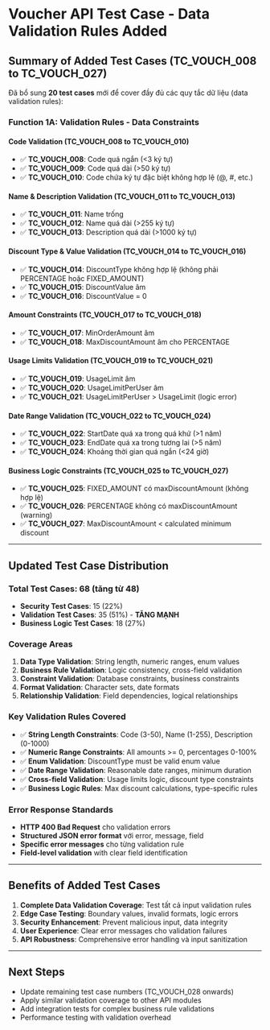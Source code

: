 # Voucher API Test Case - Data Validation Rules Added

## Summary of Added Test Cases (TC_VOUCH_008 to TC_VOUCH_027)

Đã bổ sung **20 test cases** mới để cover đầy đủ các quy tắc dữ liệu (data validation rules):

### Function 1A: Validation Rules - Data Constraints

#### **Code Validation (TC_VOUCH_008 to TC_VOUCH_010)**
- ✅ **TC_VOUCH_008**: Code quá ngắn (<3 ký tự) 
- ✅ **TC_VOUCH_009**: Code quá dài (>50 ký tự)
- ✅ **TC_VOUCH_010**: Code chứa ký tự đặc biệt không hợp lệ (@, #, etc.)

#### **Name & Description Validation (TC_VOUCH_011 to TC_VOUCH_013)**
- ✅ **TC_VOUCH_011**: Name trống
- ✅ **TC_VOUCH_012**: Name quá dài (>255 ký tự)
- ✅ **TC_VOUCH_013**: Description quá dài (>1000 ký tự)

#### **Discount Type & Value Validation (TC_VOUCH_014 to TC_VOUCH_016)**
- ✅ **TC_VOUCH_014**: DiscountType không hợp lệ (không phải PERCENTAGE hoặc FIXED_AMOUNT)
- ✅ **TC_VOUCH_015**: DiscountValue âm
- ✅ **TC_VOUCH_016**: DiscountValue = 0

#### **Amount Constraints (TC_VOUCH_017 to TC_VOUCH_018)**
- ✅ **TC_VOUCH_017**: MinOrderAmount âm
- ✅ **TC_VOUCH_018**: MaxDiscountAmount âm cho PERCENTAGE

#### **Usage Limits Validation (TC_VOUCH_019 to TC_VOUCH_021)**
- ✅ **TC_VOUCH_019**: UsageLimit âm
- ✅ **TC_VOUCH_020**: UsageLimitPerUser âm
- ✅ **TC_VOUCH_021**: UsageLimitPerUser > UsageLimit (logic error)

#### **Date Range Validation (TC_VOUCH_022 to TC_VOUCH_024)**
- ✅ **TC_VOUCH_022**: StartDate quá xa trong quá khứ (>1 năm)
- ✅ **TC_VOUCH_023**: EndDate quá xa trong tương lai (>5 năm)
- ✅ **TC_VOUCH_024**: Khoảng thời gian quá ngắn (<24 giờ)

#### **Business Logic Constraints (TC_VOUCH_025 to TC_VOUCH_027)**
- ✅ **TC_VOUCH_025**: FIXED_AMOUNT có maxDiscountAmount (không hợp lệ)
- ✅ **TC_VOUCH_026**: PERCENTAGE không có maxDiscountAmount (warning)
- ✅ **TC_VOUCH_027**: MaxDiscountAmount < calculated minimum discount

---

## Updated Test Case Distribution

### **Total Test Cases: 68** (tăng từ 48)
- **Security Test Cases**: 15 (22%)
- **Validation Test Cases**: 35 (51%) - **TĂNG MẠNH**
- **Business Logic Test Cases**: 18 (27%)

### **Coverage Areas**
1. **Data Type Validation**: String length, numeric ranges, enum values
2. **Business Rule Validation**: Logic consistency, cross-field validation
3. **Constraint Validation**: Database constraints, business constraints
4. **Format Validation**: Character sets, date formats
5. **Relationship Validation**: Field dependencies, logical relationships

### **Key Validation Rules Covered**
- ✅ **String Length Constraints**: Code (3-50), Name (1-255), Description (0-1000)
- ✅ **Numeric Range Constraints**: All amounts >= 0, percentages 0-100%
- ✅ **Enum Validation**: DiscountType must be valid enum value
- ✅ **Date Range Validation**: Reasonable date ranges, minimum duration
- ✅ **Cross-field Validation**: Usage limits logic, discount type constraints
- ✅ **Business Logic Rules**: Max discount calculations, type-specific rules

### **Error Response Standards**
- **HTTP 400 Bad Request** cho validation errors
- **Structured JSON error format** với error, message, field
- **Specific error messages** cho từng validation rule
- **Field-level validation** with clear field identification

---

## Benefits of Added Test Cases

1. **Complete Data Validation Coverage**: Test tất cả input validation rules
2. **Edge Case Testing**: Boundary values, invalid formats, logic errors  
3. **Security Enhancement**: Prevent malicious input, data integrity
4. **User Experience**: Clear error messages cho validation failures
5. **API Robustness**: Comprehensive error handling và input sanitization

---

## Next Steps
- Update remaining test case numbers (TC_VOUCH_028 onwards) 
- Apply similar validation coverage to other API modules
- Add integration tests for complex business rule validations
- Performance testing with validation overhead
